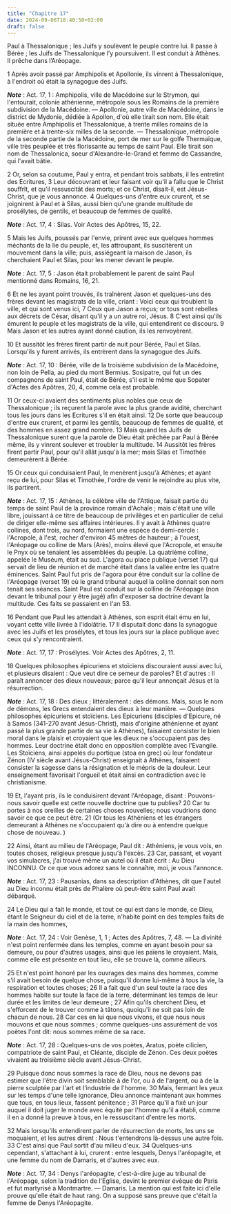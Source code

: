 ```yaml
---
title: "Chapitre 17"
date: 2024-09-06T18:40:50+02:00
draft: false
---
```



Paul à Thessalonique ; les Juifs y soulèvent le peuple contre lui.
Il passe à Bérée ; les Juifs de Thessalonique l’y poursuivent.
Il est conduit à Athènes.
Il prêche dans l’Aréopage.


1 Après avoir passé par Amphipolis et Apollonie, ils vinrent à Thessalonique, à l'endroit où était la synagogue des Juifs.

***Note*** :  Act. 17, 1 : Amphipolis, ville de Macédoine sur le Strymon, qui l'entourait, colonie athénienne, métropole sous les Romains de la première subdivision de la Macédoine. ― Apollonie, autre ville de Macédoine, dans le district de Mydonie, dédiée à Apollon, d'où elle tirait son nom. Elle était située entre Amphipolis et Thessalonique, à trente milles romains de la première et à trente-six milles de la seconde. ― Thessalonique, métropole de la seconde partie de la Macédoine, port de mer sur le golfe Thermaïque, ville très peuplée et très florissante au temps de saint Paul. Elle tirait son nom de Thessalonica, soeur d'Alexandre-le-Grand et femme de Cassandre, qui l'avait bâtie.

2 Or, selon sa coutume, Paul y entra, et pendant trois sabbats, il les entretint des Ecritures, 3 Leur découvrant et leur faisant voir qu'il a fallu que le Christ souffrît, et qu'il ressuscitât des morts; et ce Christ, disait-il, est Jésus-Christ, que je vous annonce. 4 Quelques-uns d'entre eux crurent, et se joignirent à Paul et à Silas, aussi bien qu'une grande multitude de prosélytes, de gentils, et beaucoup de femmes de qualité.

***Note*** :  Act. 17, 4 : Silas. Voir Actes des Apôtres, 15, 22.


5 Mais les Juifs, poussés par l'envie, prirent avec eux quelques hommes méchants de la lie du peuple, et, les attroupant, ils suscitèrent un mouvement dans la ville; puis, assiégeant la maison de Jason, ils cherchaient Paul et Silas, pour les mener devant le peuple.

***Note*** :  Act. 17, 5 : Jason était probablement le parent de saint Paul mentionné dans Romains, 16, 21.

6 Et ne les ayant point trouvés, ils traînèrent Jason et quelques-uns des frères devant les magistrats de la ville, criant : Voici ceux qui troublent la ville, et qui sont venus ici, 7 Ceux que Jason a reçus; or tous sont rebelles aux décrets de César, disant qu'il y a un autre roi, Jésus. 8 C'est ainsi qu'ils émurent le peuple et les magistrats de la ville, qui entendirent ce discours. 9 Mais Jason et les autres ayant donné caution, ils les renvoyèrent.


10 Et aussitôt les frères firent partir de nuit pour Bérée, Paul et Silas. Lorsqu'ils y furent arrivés, ils entrèrent dans la synagogue des Juifs.

***Note*** :  Act. 17, 10 : Bérée, ville de la troisième subdivision de la Macédoine, non loin de Pella, au pied du mont Bermius. Sosipatre, qui fut un des compagnons de saint Paul, était de Bérée, s'il est le même que Sopater d'Actes des Apôtres, 20, 4, comme cela est probable.

11 Or ceux-ci avaient des sentiments plus nobles que ceux de Thessalonique ; ils reçurent la parole avec la plus grande avidité, cherchant tous les jours dans les Ecritures s'il en était ainsi. 12 De sorte que beaucoup d'entre eux crurent, et parmi les gentils, beaucoup de femmes de qualité, et des hommes en assez grand nombre. 13 Mais quand les Juifs de Thessalonique surent que la parole de Dieu était prêchée par Paul à Bérée même, ils y vinrent soulever et troubler la multitude. 14 Aussitôt les frères firent partir Paul, pour qu'il allât jusqu'à la mer; mais Silas et Timothée demeurèrent à Bérée.


15 Or ceux qui conduisaient Paul, le menèrent jusqu'à Athènes; et ayant reçu de lui, pour Silas et Timothée, l'ordre de venir le rejoindre au plus vite, ils partirent.

***Note*** :  Act. 17, 15 : Athènes, la célèbre ville de l'Attique, faisait partie du temps de saint Paul de la province romain d'Achaïe ; mais c'était une ville libre, jouissant à ce titre de beaucoup de privilèges et en particulier de celui de diriger elle-même ses affaires intérieures. Il y avait à Athènes quatre collines, dont trois, au nord, formaient une espèce de demi-cercle : l'Acropole, à l'est, rocher d'environ 45 mètres de hauteur ; à l'ouest, l'Aréopage ou colline de Mars (Arès), moins élevé que l'Acropole, et ensuite le Pnyx où se tenaient les assemblées du peuple. La quatrième colline, appelée le Muséum, était au sud. L'agora ou place publique (verset 17) qui servait de lieu de réunion et de marché était dans la vallée entre les quatre éminences. Saint Paul fut pris de l'agora pour être conduit sur la colline de l'Aréopage (verset 19) où le grand tribunal auquel la colline donnait son nom tenait ses séances. Saint Paul est conduit sur la colline de l'Aréopage (non devant le tribunal pour y être jugé)
afin d'exposer sa doctrine devant la multitude. Ces faits se passaient en l'an 53.


16 Pendant que Paul les attendait à Athènes, son esprit était ému en lui, voyant cette ville livrée à l'idolâtrie. 17 Il disputait donc dans la synagogue avec les Juifs et les prosélytes, et tous les jours sur la place publique avec ceux qui s'y rencontraient.

***Note*** :  Act. 17, 17 : Prosélytes. Voir Actes des Apôtres, 2, 11.

18 Quelques philosophes épicuriens et stoïciens discouraient aussi avec lui, et plusieurs disaient : Que veut dire ce semeur de paroles? Et d'autres : Il paraît annoncer des dieux nouveaux; parce qu'il leur annonçait Jésus et la résurrection.

***Note*** :  Act. 17, 18 : Des dieux ; littéralement : des démons. Mais, sous le nom de démons, les Grecs entendaient des dieux à leur manière. ― Quelques philosophes épicuriens et stoïciens. Les Epicuriens (disciples d'Epicure, né à Samos (341-270 avant Jésus-Christ), mais d'origine athénienne et ayant passé la plus grande partie de sa vie à Athènes), faisaient consister le bien moral dans le plaisir et croyaient que les dieux ne s'occupaient pas des hommes. Leur doctrine était donc en opposition complète avec l'Evangile. Les Stoïciens, ainsi appelés du portique (stoa en grec) où leur fondateur Zénon (IV siècle avant Jésus-Christ) enseignait à Athènes, faisaient consister la sagesse dans la résignation et le mépris de la douleur. Leur enseignement favorisait l'orgueil et était ainsi en contradiction avec le christianisme.

19 Et, l'ayant pris, ils le conduisirent devant l'Aréopage, disant : Pouvons-nous savoir quelle est cette nouvelle doctrine que tu publies? 20 Car tu portes à nos oreilles de certaines choses nouvelles; nous voudrions donc savoir ce que ce peut être. 21 (Or tous les Athéniens et les étrangers demeurant à Athènes ne s'occupaient qu'à dire ou à entendre quelque chose de nouveau. )


22 Ainsi, étant au milieu de l'Aréopage, Paul dit : Athéniens, je vous vois, en toutes choses, religieux presque jusqu'à l'excès. 23 Car, passant, et voyant vos simulacres, j'ai trouvé même un autel où il était écrit : Au Dieu INCONNU. Or ce que vous adorez sans le connaître, moi, je vous l'annonce.

***Note*** :  Act. 17, 23 : Pausanias, dans sa description d'Athènes, dit que l'autel au Dieu inconnu était près de Phalère où peut-être saint Paul avait débarqué.

24 Le Dieu qui a fait le monde, et tout ce qui est dans le monde, ce Dieu, étant le Seigneur du ciel et de la terre, n'habite point en des temples faits de la main des hommes,

***Note*** :  Act. 17, 24 : Voir Genèse, 1, 1 ; Actes des Apôtres, 7, 48. ― La divinité n'est point renfermée dans les temples, comme en ayant besoin pour sa demeure, ou pour d'autres usages, ainsi que les païens le croyaient. Mais, comme elle est présente en tout lieu, elle se trouve là, comme ailleurs.

25 Et n'est point honoré par les ouvrages des mains des hommes, comme s'il avait besoin de quelque chose, puisqu'il donne lui-même à tous la vie, la respiration et toutes choses; 26 Il a fait que d'un seul toute la race des hommes habite sur toute la face de la terre, déterminant les temps de leur durée et les limites de leur demeure ; 27 Afin qu'ils cherchent Dieu, et s'efforcent de le trouver comme à tâtons, quoiqu'il ne soit pas loin de chacun de nous. 28 Car ces en lui que nous vivons, et que nous nous mouvons et que nous sommes ; comme quelques-uns assurément de vos poètes l'ont dit: nous sommes même de sa race.

***Note*** :  Act. 17, 28 : Quelques-uns de vos poètes, Aratus, poète cilicien, compatriote de saint Paul, et Cléante, disciple de Zénon. Ces deux poètes vivaient au troisième siècle avant Jésus-Christ.

29 Puisque donc nous sommes la race de Dieu, nous ne devons pas estimer que l'être divin soit semblable à de l'or, ou à de l'argent, ou à de la pierre sculptée par l'art et l'industrie de l'homme. 30 Mais, fermant les yeux sur les temps d'une telle ignorance, Dieu annonce maintenant aux hommes que tous, en tous lieux, fassent pénitence ; 31 Parce qu'il a fixé un jour auquel il doit juger le monde avec équité par l'homme qu'il a établi, comme il en a donné la preuve à tous, en le ressuscitant d'entre les morts.


32 Mais lorsqu'ils entendirent parler de résurrection de morts, les uns se moquaient, et les autres dirent : Nous t'entendrons là-dessus une autre fois. 33 C'est ainsi que Paul sortit d'au milieu d'eux. 34 Quelques-uns cependant, s'attachant à lui, crurent : entre lesquels, Denys l'aréopagite, et une femme du nom de Damaris, et d'autres avec eux.

***Note*** :  Act. 17, 34 : Denys l'aréopagite, c'est-à-dire juge au tribunal de l'Aréopage, selon la tradition de l'Eglise, devint le premier évêque de Paris et fut martyrisé à Montmartre. ― Damaris. La mention qui est faite ici d'elle prouve qu'elle était de haut rang. On a supposé sans preuve que c'était la femme de Denys l'Aréopagite.

